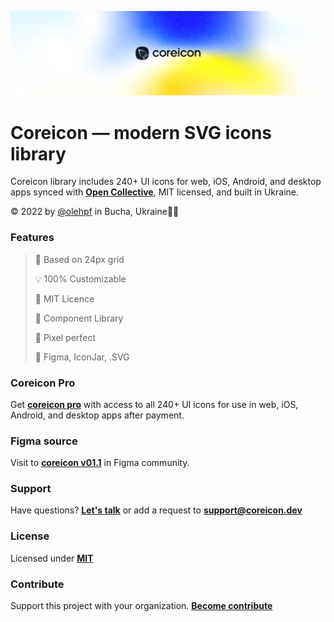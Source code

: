 <p align="center">
  <img src="https://github.com/coreicon-dev/coreicon/blob/main/img/bg/cover-figma.png" alt="Coreicon">
</p>

# Coreicon — modern SVG icons library
Coreicon library includes 240+ UI icons for web, iOS, Android, and desktop apps
synced with **[Open Collective](https://opencollective.com/coreicon)**, MIT licensed, and built in Ukraine.
>
© 2022 by [@olehpf](https://www.figma.com/@olehpf) in Bucha, Ukraine💙💛
### Features
>📐 Based on 24px grid
>
>💡 100% Customizable
>
>🔐 MIT Licence
>
>🧬 Component Library
>
>💎 Pixel perfect
>
>🧩 Figma, IconJar, .SVG
>
### Coreicon Pro
Get **[coreicon pro](https://coreicon.dev/coreicon-payment.pdf)** with access to all 240+ UI icons for use in web, iOS, Android, and desktop apps after payment.
### Figma source 
Visit to **[coreicon v01.1](https://www.figma.com/community/file/1105519588638228078)** in Figma community.
### Support
Have questions? **[Let's talk](https://t.me/coreicon_bot)** or add a request to **support@coreicon.dev**
### License
Licensed under **[MIT](https://choosealicense.com/licenses/mit/)**
### Contribute
Support this project with your organization. **[Become contribute](https://opencollective.com/coreicon)**
